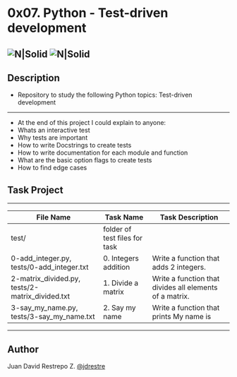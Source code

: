 # 0x07. Python - Test-driven development

![N|Solid](https://www.holbertonschool.com/holberton-logo.png) ![N|Solid](https://intranet.hbtn.io/assets/holberton-logo-coral-27055cb2f875eb10bf3b3942e52a24581bc0667695bdc856d4f08b469b678000.png)
---

## Description
- Repository to study the following Python topics: Test-driven development
---
- At the end of this project I could explain to anyone:
- Whats an interactive test
- Why tests are important
- How to write Docstrings to create tests
- How to write documentation for each module and function
- What are the basic option flags to create tests
- How to find edge cases

## Task Project
---
File Name|Task Name|Task Description
---|---|---
test/|folder of test files for task|
0-add_integer.py, tests/0-add_integer.txt|0. Integers addition|Write a function that adds 2 integers.
2-matrix_divided.py, tests/2-matrix_divided.txt|1. Divide a matrix|Write a function that divides all elements of a matrix.
3-say_my_name.py, tests/3-say_my_name.txt|2. Say my name|Write a function that prints My name is <first name> <last name>


---
## Author

Juan David Restrepo Z. [@jdrestre](https://twitter.com/jdrestre)